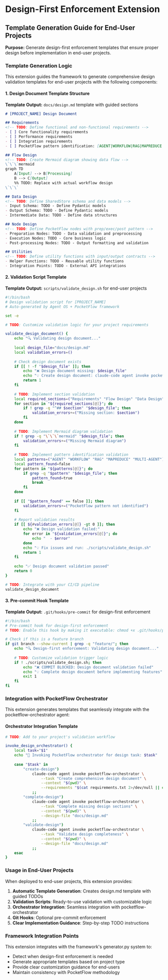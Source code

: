 # Design-First Enforcement Extension

## Template Generation Guide for End-User Projects
**Purpose:** Generate design-first enforcement templates that ensure proper design before implementation in end-user projects.

### Template Generation Logic
This extension guides the framework to generate comprehensive design validation templates for end-user projects with the following components:

#### 1. Design Document Template Structure
**Template Output:** `docs/design.md` template with guided sections
```markdown
# [PROJECT_NAME] Design Document

## Requirements
<!-- TODO: Define functional and non-functional requirements -->
- [ ] Core functionality requirements
- [ ] Performance requirements  
- [ ] Integration requirements
- [ ] PocketFlow pattern identification: [AGENT|WORKFLOW|RAG|MAPREDUCE|MULTI-AGENT]

## Flow Design  
<!-- TODO: Create Mermaid diagram showing data flow -->
\`\`\`mermaid
graph TD
    A[Input] --> B[Processing]
    B --> C[Output]
    %% TODO: Replace with actual workflow design
\`\`\`

## Data Design
<!-- TODO: Define SharedStore schema and data models -->
- Input Schema: TODO - Define Pydantic models
- Output Schema: TODO - Define Pydantic models
- Intermediate Data: TODO - Define data structures

## Node Design
<!-- TODO: Define PocketFlow nodes with prep/exec/post pattern -->
- Preparation Nodes: TODO - Data validation and preprocessing
- Execution Nodes: TODO - Core business logic
- Post-processing Nodes: TODO - Output formatting and validation

## Utilities
<!-- TODO: Define utility functions with input/output contracts -->
- Helper Functions: TODO - Reusable utility functions
- Integration Points: TODO - External API integrations
```

#### 2. Validation Script Template
**Template Output:** `scripts/validate_design.sh` for end-user projects
```bash
#!/bin/bash
# Design validation script for [PROJECT_NAME]
# Auto-generated by Agent OS + PocketFlow framework

set -e

# TODO: Customize validation logic for your project requirements

validate_design_document() {
    echo "🔍 Validating design document..."
    
    local design_file="docs/design.md"
    local validation_errors=()
    
    # Check design document exists
    if [[ ! -f "$design_file" ]]; then
        echo "❌ Design document missing: $design_file"
        echo "💡 Create design document: claude-code agent invoke pocketflow-orchestrator --task create-design"
        return 1
    fi
    
    # TODO: Implement section validation
    local required_sections=("Requirements" "Flow Design" "Data Design" "Node Design")
    for section in "${required_sections[@]}"; do
        if ! grep -q "^## $section" "$design_file"; then
            validation_errors+=("Missing section: $section")
        fi
    done
    
    # TODO: Implement Mermaid diagram validation
    if ! grep -q "\`\`\`mermaid" "$design_file"; then
        validation_errors+=("Missing Mermaid diagram")
    fi
    
    # TODO: Implement pattern identification validation
    local patterns=("AGENT" "WORKFLOW" "RAG" "MAPREDUCE" "MULTI-AGENT")
    local pattern_found=false
    for pattern in "${patterns[@]}"; do
        if grep -q "$pattern" "$design_file"; then
            pattern_found=true
            break
        fi
    done
    
    if [[ "$pattern_found" == false ]]; then
        validation_errors+=("PocketFlow pattern not identified")
    fi
    
    # Report validation results
    if [[ ${#validation_errors[@]} -gt 0 ]]; then
        echo "❌ Design validation failed:"
        for error in "${validation_errors[@]}"; do
            echo "  - $error"
        done
        echo "💡 Fix issues and run: ./scripts/validate_design.sh"
        return 1
    fi
    
    echo "✅ Design document validation passed"
    return 0
}

# TODO: Integrate with your CI/CD pipeline
validate_design_document
```

#### 3. Pre-commit Hook Template  
**Template Output:** `.git/hooks/pre-commit` for design-first enforcement
```bash
#!/bin/bash
# Pre-commit hook for design-first enforcement
# TODO: Enable this hook by making it executable: chmod +x .git/hooks/pre-commit

# Check if this is a feature branch
if git branch --show-current | grep -q "feature/"; then
    echo "🔍 Design-first enforcement: Validating design document..."
    
    # TODO: Customize validation trigger logic
    if ! ./scripts/validate_design.sh; then
        echo "❌ COMMIT BLOCKED: Design document validation failed"
        echo "💡 Complete design document before implementing features"
        exit 1
    fi
fi
```

### Integration with PocketFlow Orchestrator
This extension generates templates that seamlessly integrate with the pocketflow-orchestrator agent:

#### Orchestrator Integration Template
```bash
# TODO: Add to your project's validation workflow

invoke_design_orchestrator() {
    local task="$1"
    echo "🤖 Invoking PocketFlow orchestrator for design task: $task"
    
    case "$task" in
        "create-design")
            claude-code agent invoke pocketflow-orchestrator \
                --task "Create comprehensive design document" \
                --context "$(pwd)" \
                --requirements "$(cat requirements.txt 2>/dev/null || echo 'No requirements.txt found')"
            ;;
        "complete-design") 
            claude-code agent invoke pocketflow-orchestrator \
                --task "Complete missing design sections" \
                --context "$(pwd)" \
                --design-file "docs/design.md"
            ;;
        "validate-design")
            claude-code agent invoke pocketflow-orchestrator \
                --task "Validate design completeness" \
                --context "$(pwd)" \
                --design-file "docs/design.md"
            ;;
    esac
}
```

### Usage in End-User Projects
When deployed to end-user projects, this extension provides:

1. **Automatic Template Generation**: Creates design.md template with guided TODOs
2. **Validation Scripts**: Ready-to-use validation with customizable logic  
3. **Orchestrator Integration**: Seamless integration with pocketflow-orchestrator
4. **Git Hooks**: Optional pre-commit enforcement
5. **Clear Implementation Guidance**: Step-by-step TODO instructions

### Framework Integration Points
This extension integrates with the framework's generator.py system to:
- Detect when design-first enforcement is needed
- Generate appropriate templates based on project type
- Provide clear customization guidance for end-users
- Maintain consistency with PocketFlow methodology
